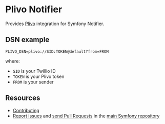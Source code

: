 Plivo Notifier
===============

Provides [Plivo](https://www.plivo.com) integration for Symfony Notifier.

DSN example
-----------

```
PLIVO_DSN=plivo://SID:TOKEN@default?from=FROM
```

where:
 - `SID` is your Twillio ID
 - `TOKEN` is your Plivo token
 - `FROM` is your sender

Resources
---------

 * [Contributing](https://symfony.com/doc/current/contributing/index.html)
 * [Report issues](https://github.com/symfony/symfony/issues) and
   [send Pull Requests](https://github.com/symfony/symfony/pulls)
   in the [main Symfony repository](https://github.com/symfony/symfony)

